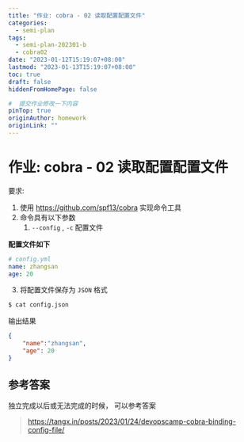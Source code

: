 ```yaml
---
title: "作业: cobra - 02 读取配置配置文件"
categories:
  - semi-plan 
tags:
  - semi-plan-202301-b 
  - cobra02
date: "2023-01-12T15:19:07+08:00"
lastmod: "2023-01-13T15:19:07+08:00"
toc: true
draft: false
hiddenFromHomePage: false

#  提交作业修改一下内容
pinTop: true
originAuthor: homework
originLink: ""
---
```



# 作业: cobra - 02 读取配置配置文件

要求:

1. 使用 https://github.com/spf13/cobra 实现命令工具
2. 命令具有以下参数
    1. `--config` , `-c` 配置文件

**配置文件如下**

```yaml
# config.yml
name: zhangsan
age: 20
```

3. 将配置文件保存为 `JSON` 格式 

```bash
$ cat config.json
```

输出结果

```json
{
    "name":"zhangsan",
    "age": 20
}
```

## 参考答案

独立完成以后或无法完成的时候， 可以参考答案

> https://tangx.in/posts/2023/01/24/devopscamp-cobra-binding-config-file/


